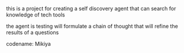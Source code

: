 this is a project for creating a self discovery agent that can search for knowledge of tech tools 

the agent is testing will formulate a chain of thought that will refine the results of a questions

codename: Mikiya